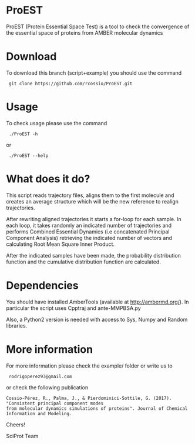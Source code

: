 # ProEST
ProEST (Protein Essential Space Test) is a tool to check the convergence of the essential space of proteins from AMBER molecular dynamics

# Download
To download this branch (script+example) you should use the command

     git clone https://github.com/rcossio/ProEST.git

# Usage
To check usage please use the command 

     ./ProEST -h

or 

     ./ProEST --help

# What does it do?
This script reads trajectory files, aligns them to the first molecule and creates 
an average structure which will be the new reference to realign trajectories.

After rewriting aligned trajectories it starts a for-loop for each sample. 
In each loop, it takes randomly an indicated number of trajectories and performs Combined 
Essential Dynamics (i.e concatenated Principal Component Analysis) retrieving the indicated 
number of vectors and calculating Root Mean Square Inner Product.

After the indicated samples have been made, the probability distribution function and 
the cumulative distribution function are calculated.

# Dependencies
You should have installed AmberTools (available at http://ambermd.org/). In particular the script
uses Cpptraj and ante-MMPBSA.py

Also, a Python2 version is needed with access to Sys, Numpy and Random libraries. 

# More information
For more information please check the example/ folder or write us to 

     rodrigoperez93@gmail.com

or check the following publication 

    Cossio-Pérez, R., Palma, J., & Pierdominici-Sottile, G. (2017). "Consistent principal component modes 
    from molecular dynamics simulations of proteins". Journal of Chemical Information and Modeling.

Cheers! 

SciProt Team
